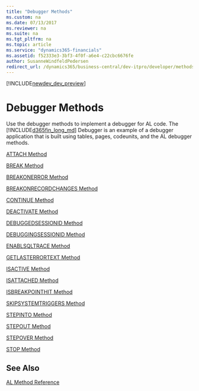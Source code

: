 ```yaml
---
title: "Debugger Methods"
ms.custom: na
ms.date: 07/13/2017
ms.reviewer: na
ms.suite: na
ms.tgt_pltfrm: na
ms.topic: article
ms.service: "dynamics365-financials"
ms.assetid: f52333e3-3bf3-4f0f-a6e4-c22cbc6676fe
author: SusanneWindfeldPedersen
redirect_url: /dynamics365/business-central/dev-itpro/developer/methods/devenv-al-method-reference
---
```


[!INCLUDE[newdev_dev_preview](../includes/newdev_dev_preview.md)]

# Debugger Methods
Use the debugger methods to implement a debugger for AL code. The [!INCLUDE[d365fin_long_md](../includes/d365fin_long_md.md)] Debugger is an example of a debugger application that is built using tables, pages, codeunits, and the AL debugger methods.

[ATTACH Method](devenv-attach-method-debugger.md)

[BREAK Method](devenv-break-method-debugger.md)

[BREAKONERROR Method](devenv-breakonerror-method-debugger.md)

[BREAKONRECORDCHANGES Method](devenv-breakonrecordchanges-method-debugger.md)

[CONTINUE Method](devenv-continue-method-debugger.md)

[DEACTIVATE Method](devenv-deactivate-method-debugger.md)

[DEBUGGEDSESSIONID Method](devenv-debuggedsessionid-method-debugger.md)

[DEBUGGINGSESSIONID Method](devenv-debuggingsessionid-method-debugger.md)

[ENABLSQLTRACE Method](devenv-enablesqltrace-method-debugger.md)

[GETLASTERRORTEXT Method](devenv-getlasterrortext-method-debugger.md)

[ISACTIVE Method](devenv-isactive-method-debugger.md)

[ISATTACHED Method](devenv-isattached-method-debugger.md)

[ISBREAKPOINTHIT Method](devenv-isbreakpointhit-method-debugger.md)

[SKIPSYSTEMTRIGGERS Method](devenv-skipsystemtriggers-method-debugger.md)

[STEPINTO Method](devenv-stepout-method-debugger.md)

[STEPOUT Method](devenv-stepout-method-debugger.md)

[STEPOVER Method](devenv-stepover-method-debugger.md)

[STOP Method](devenv-stop-method-debugger.md)

## See Also  
[AL Method Reference](devenv-al-method-reference.md)  